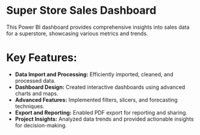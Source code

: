 # Super Store Sales Dashboard
This Power BI dashboard provides comprehensive insights into sales data for a superstore, showcasing various metrics and trends.

# Key Features:
* **Data Import and Processing:** Efficiently imported, cleaned, and processed data.
* **Dashboard Design:** Created interactive dashboards using advanced charts and maps.
* **Advanced Features:** Implemented filters, slicers, and forecasting techniques.
* **Export and Reporting:** Enabled PDF export for reporting and sharing.
* **Project Insights:** Analyzed data trends and provided actionable insights for decision-making.

